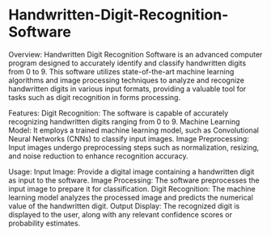# Handwritten-Digit-Recognition-Software

Overview:
Handwritten Digit Recognition Software is an advanced computer program designed to accurately identify and classify handwritten digits from 0 to 9. This software utilizes state-of-the-art machine learning algorithms and image processing techniques to analyze and recognize handwritten digits in various input formats, providing a valuable tool for tasks such as digit recognition in forms processing.

Features:
Digit Recognition: The software is capable of accurately recognizing handwritten digits ranging from 0 to 9.
Machine Learning Model: It employs a trained machine learning model, such as Convolutional Neural Networks (CNNs) to classify input images.
Image Preprocessing: Input images undergo preprocessing steps such as normalization, resizing, and noise reduction to enhance recognition accuracy.

Usage:
Input Image: Provide a digital image containing a handwritten digit as input to the software.
Image Processing: The software preprocesses the input image to prepare it for classification.
Digit Recognition: The machine learning model analyzes the processed image and predicts the numerical value of the handwritten digit.
Output Display: The recognized digit is displayed to the user, along with any relevant confidence scores or probability estimates.
